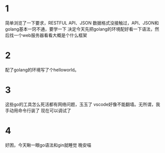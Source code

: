 # 1
简单浏览了一下要求，RESTFUL API、JSON 数据格式没接触过，API、JSON和golang基本一窍不通，要学一下
决定今天先把golang的环境配好看一下语法，然后找一个web服务器看看大概是个什么框架

# 2
配了golang的环境写了个helloworld。

# 3 
这些go的工具怎么死活都有网络问题，玉玉了
vscode好像不能翻墙。无所谓，我手动用命令行装了
现在可以调试了
# 4
好困，今天瞅一眼go语法和gin就睡觉
晚安喵